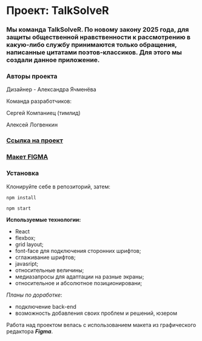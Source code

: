 # Проект: TalkSolveR

### Мы команда TalkSolveR. По новому закону 2025 года, для защиты общественной нравственности к рассмотрению в какую-либо службу принимаются только обращения, написанные цитатами поэтов-классиков. Для этого мы создали данное приложение.

### Авторы проекта
Дизайнер - Александра Ячменёва

Команда разработчиков: 

Сергей Компаниец (тимлид)

Алексей Логвенкин 

### [Ссылка на проект](https://delightvlg.github.io/talksolver/)

### [Макет FIGMA](https://www.figma.com/file/CiSXP9BagAKU0K5lKumtID/hackathon_2025?node-id=238%3A4116)


### Установка

Клонируйте себе в репозиторий, затем:

```
npm install

npm start
```

**Используемые технологии:**
* React
* flexbox;
* grid layout;
* font-face для подключения сторонних шрифтов;
* сглаживание шрифтов;
* javasript;
* относительные величины;
* медиазапросы для адаптации на разные экраны;
* относительное и абсолютное позиционировани;



*Планы по доработке*:  
*  подключение back-end
*  возможность добавления своих проблем и решений, юзером

Работа над проектом велась с использованием макета из графического редактора **_Figma_**.
